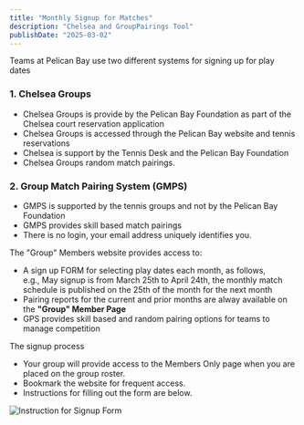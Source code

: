 ```yaml
---
title: "Monthly Signup for Matches"
description: "Chelsea and GroupPairings Tool"
publishDate: "2025-03-02"
---
```


Teams at Pelican Bay use two different systems for signing up for play dates

### 1. Chelsea Groups

- Chelsea Groups is provide by the Pelican Bay Foundation as part of the Chelsea court reservation application
- Chelsea Groups is accessed through the Pelican Bay website and tennis reservations
- Chelsea is support by the Tennis Desk and the Pelican Bay Foundation
- Chelsea Groups random match pairings.

### 2. Group Match Pairing System (GMPS) 
- GMPS is supported by the tennis groups and not by the Pelican Bay Foundation
- GMPS provides skill based match pairings
- There is no login, your email address uniquely identifies you.

The "Group" Members website provides access to:
- A sign up FORM for selecting play dates each month, as follows,\
  e.g., May signup is from March 25th to April 24th, the monthly match schedule is published on the 25th of the month for the next month
- Pairing reports for the current and prior months are alway available on the **"Group" Member Page**
- GPS provides skill based and random pairing options for teams to manage competition
  
The signup process
- Your group will provide access to the Members Only page when you are placed on the group roster.
- Bookmark the website for frequent access.
- Instructions for filling out the form are below.

![Instruction for Signup Form](/_images/form-instructions.png/)
  
